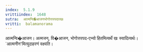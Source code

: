 ```yaml
---
index:  5.1.9
vrittiindex:  1648
sutra:  आत्मन्वि�आजनभोगोत्तरपदात्खः
vritti:  balamanorama 
---
```


आत्मन्वि�आजन। अत्मजन्, वि�आजन, भोगोत्तरपद-एभ्यो हितमित्यर्थे खः स्यादित्यर्थः। `आत्मनीन'मित्युदाहरणं वक्ष्यति। 

